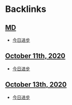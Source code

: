 
# Backlinks
## [MD](<MD.md>)
- [今日进步](<今日进步.md>)

## [October 11th, 2020](<October 11th, 2020.md>)
- [今日进步](<今日进步.md>)

## [October 13th, 2020](<October 13th, 2020.md>)
- [今日进步](<今日进步.md>)

